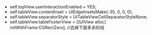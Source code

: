 - self.topView.userInteractionEnabled = YES;
- self.tableView.contentInset = UIEdgeInsetsMake(-35, 0, 0, 0);
- self.tableView.separatorStyle = UITableViewCellSeparatorStyleNone;
- self.tableView.tableFooterView = [[UIView alloc] initWithFrame:CGRectZero];  //去掉下面多余的线